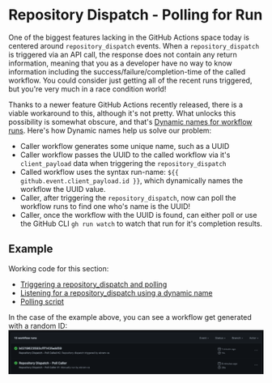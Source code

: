 # Repository Dispatch - Polling for Run

One of the biggest features lacking in the GitHub Actions space today is centered around `repository_dispatch` events.  When a `repository_dispatch` is triggered via an API call, the response does not contain any return information, meaning that you as a developer have no way to know information including the success/failure/completion-time of the called workflow.  You could consider just getting all of the recent runs triggered, but you're very much in a race condition world!

Thanks to a newer feature GitHub Actions recently released, there is a viable workaround to this, although it's not pretty.  What unlocks this possibility is somewhat obscure, and that's [Dynamic names for workflow runs](https://github.blog/changelog/2022-09-26-github-actions-dynamic-names-for-workflow-runs/).  Here's how Dynamic names help us solve our problem:

- Caller workflow generates some unique name, such as a UUID
- Caller workflow passes the UUID to the called workflow via it's `client_payload` data when triggering the `repository_dispatch`
- Called workflow uses the syntax run-name: `${{ github.event.client_payload.id }}`, which dynamically names the workflow the UUID value.
- Caller, after triggering the `repository_dispatch`, now can poll the workflow runs to find one who's name is the UUID!
- Caller, once the workflow with the UUID is found, can either poll or use the GitHub CLI `gh run watch` to watch that run for it's completion results.

## Example

Working code for this section:

- [Triggering a repository_dispatch and polling](https://github.com/rise8-us/rise8-examples/blob/main/.github/workflows/repository_dispatch_caller.yaml)
- [Listening for a repository_dispatch using a dynamic name](https://github.com/rise8-us/rise8-examples/blob/main/.github/workflows/repository_dispatch_called.yaml)
- [Polling script](https://github.com/rise8-us/rise8-examples/blob/main/.github/scripts/workflow-status.sh)

In the case of the example above, you can see a workflow get generated with a random ID:
![example](../images/poll_example.png)